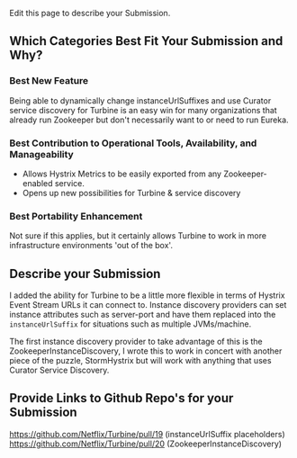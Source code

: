 Edit this page to describe your Submission.

## Which Categories Best Fit Your Submission and Why?
### Best New Feature
Being able to dynamically change instanceUrlSuffixes and use Curator service discovery for Turbine is an easy win for many organizations that already run Zookeeper but don't necessarily want to or need to run Eureka.

### Best Contribution to Operational Tools, Availability, and Manageability
* Allows Hystrix Metrics to be easily exported from any Zookeeper-enabled service.
* Opens up new possibilities for Turbine & service discovery

### Best Portability Enhancement
Not sure if this applies, but it certainly allows Turbine to work in more infrastructure environments 'out of the box'.

## Describe your Submission
I added the ability for Turbine to be a little more flexible in terms of Hystrix Event Stream URLs it can connect to. Instance discovery providers can set instance attributes such as server-port and have them replaced into the `instanceUrlSuffix` for situations such as multiple JVMs/machine.

The first instance discovery provider to take advantage of this is the ZookeeperInstanceDiscovery, I wrote this to work in concert with another piece of the puzzle, StormHystrix but will work with anything that uses Curator Service Discovery.

## Provide Links to Github Repo's for your Submission
https://github.com/Netflix/Turbine/pull/19 (instanceUrlSuffix placeholders)
https://github.com/Netflix/Turbine/pull/20 (ZookeeperInstanceDiscovery)
